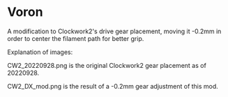 # Voron

A modification to Clockwork2's drive gear placement, moving it -0.2mm in order to center the filament path for better grip.

Explanation of images:

CW2_20220928.png is the original Clockwork2 gear placement as of 20220928.

CW2_DX_mod.png is the result of a -0.2mm gear adjustment of this mod.
